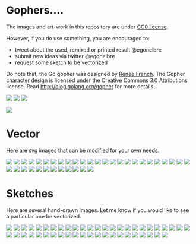 
# Gophers....

The images and art-work in this repository are under [CC0 license](https://creativecommons.org/publicdomain/zero/1.0/).

However, if you do use something, you are encouraged to:

* tweet about the used, remixed or printed result @egonelbre
* submit new ideas via twitter @egonelbre
* request some sketch to be vectorized

Do note that, the Go gopher was designed by [Renee French](http://reneefrench.blogspot.com/).
The Gopher character design is licensed under the Creative Commons 3.0 Attributions license.
Read http://blog.golang.org/gopher for more details.

<img src=".thumb/animation/morning-coffee-3x.gif "> <img src=".thumb/animation/gopher-dance-long-3x.gif "> <img src=".thumb/icon/gotham-3x.png ">

<img src=".thumb/animation/2bit-sprite/demo.gif ">



# Vector

Here are svg images that can be modified for your own needs.


[<img src=".thumb/vector/adventure/hiking.png">](vector/adventure/hiking.svg)
[<img src=".thumb/vector/arts/ballet.png">](vector/arts/ballet.svg)
[<img src=".thumb/vector/arts/upright.png">](vector/arts/upright.svg)
[<img src=".thumb/vector/computer/gamer.png">](vector/computer/gamer.svg)
[<img src=".thumb/vector/computer/music.png">](vector/computer/music.svg)
[<img src=".thumb/vector/dandy/umbrella.png">](vector/dandy/umbrella.svg)
[<img src=".thumb/vector/fairy-tale/king.png">](vector/fairy-tale/king.svg)
[<img src=".thumb/vector/fairy-tale/knight.png">](vector/fairy-tale/knight.svg)
[<img src=".thumb/vector/fairy-tale/sage.png">](vector/fairy-tale/sage.svg)
[<img src=".thumb/vector/fairy-tale/witch-learning.png">](vector/fairy-tale/witch-learning.svg)
[<img src=".thumb/vector/fairy-tale/witch-too-much-candy.png">](vector/fairy-tale/witch-too-much-candy.svg)
[<img src=".thumb/vector/friends/docker.png">](vector/friends/docker.svg)
[<img src=".thumb/vector/friends/empire-silhouette.png">](vector/friends/empire-silhouette.svg)
[<img src=".thumb/vector/friends/heart-balloon.png">](vector/friends/heart-balloon.svg)
[<img src=".thumb/vector/friends/heart-hug.png">](vector/friends/heart-hug.svg)
[<img src=".thumb/vector/friends/hugging-docker.png">](vector/friends/hugging-docker.svg)
[<img src=".thumb/vector/friends/liberty.png">](vector/friends/liberty.svg)
[<img src=".thumb/vector/friends/stovepipe-hat-front.png">](vector/friends/stovepipe-hat-front.svg)
[<img src=".thumb/vector/friends/stovepipe-hat.png">](vector/friends/stovepipe-hat.svg)
[<img src=".thumb/vector/party/birthday.png">](vector/party/birthday.svg)
[<img src=".thumb/vector/party/music.png">](vector/party/music.svg)
[<img src=".thumb/vector/projects/network-side.png">](vector/projects/network-side.svg)
[<img src=".thumb/vector/projects/network.png">](vector/projects/network.svg)
[<img src=".thumb/vector/projects/surfing-js.png">](vector/projects/surfing-js.svg)
[<img src=".thumb/vector/projects/vim-go.png">](vector/projects/vim-go.svg)
[<img src=".thumb/vector/projects/with-C-book.png">](vector/projects/with-C-book.svg)
[<img src=".thumb/vector/projects/wwgl.png">](vector/projects/wwgl.svg)
[<img src=".thumb/vector/science/gas-mask.png">](vector/science/gas-mask.svg)
[<img src=".thumb/vector/science/jet-pack.png">](vector/science/jet-pack.svg)
[<img src=".thumb/vector/science/mistake.png">](vector/science/mistake.svg)
[<img src=".thumb/vector/science/power-to-the-masses.png">](vector/science/power-to-the-masses.svg)
[<img src=".thumb/vector/science/rocket.png">](vector/science/rocket.svg)
[<img src=".thumb/vector/science/scientist.png">](vector/science/scientist.svg)
[<img src=".thumb/vector/science/soldering.png">](vector/science/soldering.svg)
[<img src=".thumb/vector/superhero/gotham.png">](vector/superhero/gotham.svg)
[<img src=".thumb/vector/superhero/lifting-1TB.png">](vector/superhero/lifting-1TB.svg)
[<img src=".thumb/vector/superhero/standing.png">](vector/superhero/standing.svg)



# Sketches

Here are several hand-drawn images. Let me know if you would like to
see a particular one be vectorized.


[<img src=".thumb/sketch/adventure/hiking.png">](sketch/adventure/hiking.png)
[<img src=".thumb/sketch/adventure/pirate-boat.png">](sketch/adventure/pirate-boat.png)
[<img src=".thumb/sketch/adventure/pirate-lifting-goods.png">](sketch/adventure/pirate-lifting-goods.png)
[<img src=".thumb/sketch/adventure/pirate-parroted.png">](sketch/adventure/pirate-parroted.png)
[<img src=".thumb/sketch/adventure/pirate-sword.png">](sketch/adventure/pirate-sword.png)
[<img src=".thumb/sketch/adventure/poking-fire.png">](sketch/adventure/poking-fire.png)
[<img src=".thumb/sketch/adventure/pushing-cart.png">](sketch/adventure/pushing-cart.png)
[<img src=".thumb/sketch/arts/ballet-v2.png">](sketch/arts/ballet-v2.png)
[<img src=".thumb/sketch/arts/ballet.png">](sketch/arts/ballet.png)
[<img src=".thumb/sketch/arts/saxophone.png">](sketch/arts/saxophone.png)
[<img src=".thumb/sketch/convict/chained.png">](sketch/convict/chained.png)
[<img src=".thumb/sketch/convict/hard-times.png">](sketch/convict/hard-times.png)
[<img src=".thumb/sketch/convict/working-hard.png">](sketch/convict/working-hard.png)
[<img src=".thumb/sketch/dandy/raining.png">](sketch/dandy/raining.png)
[<img src=".thumb/sketch/dandy/standing.png">](sketch/dandy/standing.png)
[<img src=".thumb/sketch/dandy/umbrella.png">](sketch/dandy/umbrella.png)
[<img src=".thumb/sketch/fairy-tale/armored-knight.png">](sketch/fairy-tale/armored-knight.png)
[<img src=".thumb/sketch/fairy-tale/king.png">](sketch/fairy-tale/king.png)
[<img src=".thumb/sketch/fairy-tale/messenger-reading.png">](sketch/fairy-tale/messenger-reading.png)
[<img src=".thumb/sketch/fairy-tale/messenger-red-letter.png">](sketch/fairy-tale/messenger-red-letter.png)
[<img src=".thumb/sketch/fairy-tale/messenger-running.png">](sketch/fairy-tale/messenger-running.png)
[<img src=".thumb/sketch/fairy-tale/messenger-showing.png">](sketch/fairy-tale/messenger-showing.png)
[<img src=".thumb/sketch/fairy-tale/princess.png">](sketch/fairy-tale/princess.png)
[<img src=".thumb/sketch/fairy-tale/robin-hood.png">](sketch/fairy-tale/robin-hood.png)
[<img src=".thumb/sketch/fairy-tale/witch-broom.png">](sketch/fairy-tale/witch-broom.png)
[<img src=".thumb/sketch/fairy-tale/witch-cooking.png">](sketch/fairy-tale/witch-cooking.png)
[<img src=".thumb/sketch/fairy-tale/witch-learning.png">](sketch/fairy-tale/witch-learning.png)
[<img src=".thumb/sketch/fairy-tale/witch-old.png">](sketch/fairy-tale/witch-old.png)
[<img src=".thumb/sketch/fairy-tale/witch-too-much-candy.png">](sketch/fairy-tale/witch-too-much-candy.png)
[<img src=".thumb/sketch/friends/docker.png">](sketch/friends/docker.png)
[<img src=".thumb/sketch/friends/hugging-docker-pink.png">](sketch/friends/hugging-docker-pink.png)
[<img src=".thumb/sketch/friends/hugging-docker.png">](sketch/friends/hugging-docker.png)
[<img src=".thumb/sketch/misc/cool-one.png">](sketch/misc/cool-one.png)
[<img src=".thumb/sketch/misc/standing-left.png">](sketch/misc/standing-left.png)
[<img src=".thumb/sketch/misc/standing-v2.png">](sketch/misc/standing-v2.png)
[<img src=".thumb/sketch/misc/with-candy.png">](sketch/misc/with-candy.png)
[<img src=".thumb/sketch/projects/surfing-js.png">](sketch/projects/surfing-js.jpg)
[<img src=".thumb/sketch/projects/with-C-book.png">](sketch/projects/with-C-book.jpg)
[<img src=".thumb/sketch/science/experiment-mishap.png">](sketch/science/experiment-mishap.png)
[<img src=".thumb/sketch/science/jetpack.png">](sketch/science/jetpack.png)
[<img src=".thumb/sketch/science/lightbulb.png">](sketch/science/lightbulb.png)
[<img src=".thumb/sketch/science/power-to-the-masses.png">](sketch/science/power-to-the-masses.png)
[<img src=".thumb/sketch/science/welding.png">](sketch/science/welding.png)
[<img src=".thumb/sketch/superhero/flying.png">](sketch/superhero/flying.png)
[<img src=".thumb/sketch/superhero/getting-ready.png">](sketch/superhero/getting-ready.png)
[<img src=".thumb/sketch/superhero/lifting-1TB.png">](sketch/superhero/lifting-1TB.png)
[<img src=".thumb/sketch/superhero/standing.png">](sketch/superhero/standing.png)


